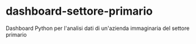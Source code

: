 # dashboard-settore-primario
Dashboard Python per l'analisi dati di un'azienda immaginaria del settore primario
